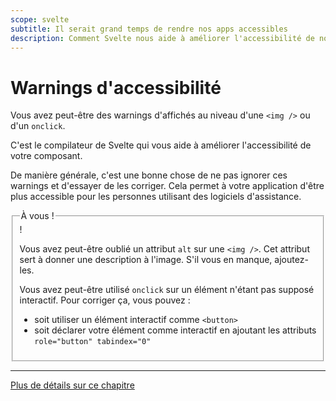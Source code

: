 ```yaml
---
scope: svelte
subtitle: Il serait grand temps de rendre nos apps accessibles
description: Comment Svelte nous aide à améliorer l'accessibilité de nos applications web
---
```


# Warnings d'accessibilité

Vous avez peut-être des warnings d'affichés au niveau d'une `<img />` ou d'un `onclick`.

C'est le compilateur de Svelte qui vous aide à améliorer l'accessibilité de votre composant.

De manière générale, c'est une bonne chose de ne pas ignorer ces warnings et d'essayer de les
corriger. Cela permet à votre application d'être plus accessible pour les personnes utilisant des
logiciels d'assistance.

<fieldset class='task'>!
<legend>À vous !</legend>

Vous avez peut-être oublié un attribut `alt` sur une `<img />`. Cet attribut sert à donner une
description à l'image. S'il vous en manque, ajoutez-les.

Vous avez peut-être utilisé `onclick` sur un élément n'étant pas supposé interactif. Pour corriger
ça, vous pouvez :

- soit utiliser un élément interactif comme `<button>`
- soit déclarer votre élément comme interactif en ajoutant les attributs `role="button"
tabindex="0"`

</fieldset>

---

[Plus de détails sur ce chapitre](https://svelte.dev/docs/accessibility-warnings)
